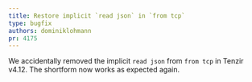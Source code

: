 ```yaml
---
title: Restore implicit `read json` in `from tcp`
type: bugfix
authors: dominiklohmann
pr: 4175
---
```


We accidentally removed the implicit `read json` from `from tcp` in Tenzir
v4.12. The shortform now works as expected again.
